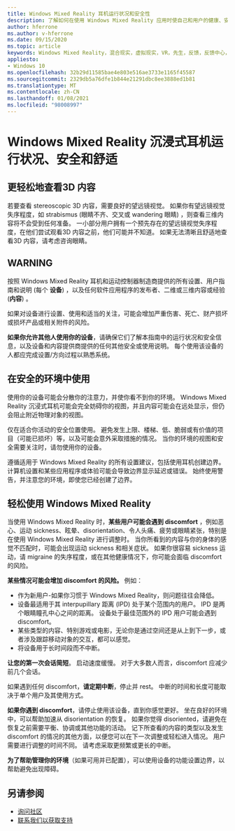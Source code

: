```yaml
---
title: Windows Mixed Reality 耳机运行状况和安全性
description: 了解如何在使用 Windows Mixed Reality 应用时使自己和用户的健康、安全、舒适。
author: hferrone
ms.author: v-hferrone
ms.date: 09/15/2020
ms.topic: article
keywords: Windows Mixed Reality，混合现实，虚拟现实，VR，先生，反馈，反馈中心，bug
appliesto:
- Windows 10
ms.openlocfilehash: 32b29d11585bae4e803e516ae3733e1165f45587
ms.sourcegitcommit: 2329db5a76dfe1b844e21291dbc8ee3888ed1b81
ms.translationtype: MT
ms.contentlocale: zh-CN
ms.lasthandoff: 01/08/2021
ms.locfileid: "98008997"
---
```

# <a name="windows-mixed-reality-immersive-headset-health-safety-and-comfort"></a>Windows Mixed Reality 沉浸式耳机运行状况、安全和舒适

## <a name="to-view-3d-content-more-comfortably"></a>更轻松地查看3D 内容

若要查看 stereoscopic 3D 内容，需要良好的望远镜视觉。 如果你有望远镜视觉失序程度，如 strabismus (眼睛不齐、交叉或 wandering 眼睛) ，则查看三维内容将不会受到任何准备。 一小部分用户拥有一个预先存在的望远镜视觉失序程度，在他们尝试观看3D 内容之前，他们可能并不知道。 如果无法清晰且舒适地查看3D 内容，请考虑咨询眼睛。

## <a name="warning"></a>WARNING

按照 Windows Mixed Reality 耳机和运动控制器制造商提供的所有设置、用户指南和说明 (每个 **设备**) ，以及任何软件应用程序的发布者、二维或三维内容或经验 (**内容**) 。

如果对设备进行设置、使用和适当的关注，可能会增加严重伤害、死亡、财产损坏或损坏产品或相关附件的风险。

**如果你允许其他人使用你的设备**，请确保它们了解本指南中的运行状况和安全信息，以及设备和内容提供商提供的任何其他安全或使用说明。 每个使用该设备的人都应完成设置/方向过程以熟悉系统。

## <a name="use-in-safe-surroundings"></a>在安全的环境中使用

使用你的设备可能会分散你的注意力，并使你看不到你的环境。 Windows Mixed Reality 沉浸式耳机可能会完全妨碍你的视图，并且内容可能会在远处显示，但仍会阻止附近物理对象的视图。

仅在适合你活动的安全位置使用。 避免发生上限、楼梯、低、脆弱或有价值的项目（可能已损坏）等，以及可能会意外采取措施的情况。 当你的环境的视图和安全需要关注时，请勿使用你的设备。

遵循适用于 Windows Mixed Reality 的所有设置建议，包括使用耳机创建边界。 计算机设置和某些应用程序或体验可能会导致边界显示延迟或错误。 始终使用警告，并注意您的环境，即使您已经创建了边界。

## <a name="using-windows-mixed-reality-comfortably"></a>轻松使用 Windows Mixed Reality

当使用 Windows Mixed Reality 时，**某些用户可能会遇到 discomfort** ，例如恶心、运动 sickness、眩晕、disorientation、令人头痛、疲劳或眼睛紧张，特别是在使用 Windows Mixed Reality 进行调整时。 当你所看到的内容与你的身体的感觉不匹配时，可能会出现运动 sickness 和相关症状。 如果你很容易 sickness 运动，请 migraine 的失序程度，或在其他健康情况下，你可能会面临 discomfort 的风险。

**某些情况可能会增加 discomfort 的风险。** 例如：

* 作为新用户-如果你习惯于 Windows Mixed Reality，则问题往往会降低。
* 设备最适用于其 interpupillary 距离 (IPD) 处于某个范围内的用户。 IPD 是两个眼睛瞳孔中心之间的距离。 设备处于最佳范围外的 IPD 用户可能会遇到 discomfort。
* 某些类型的内容、特别游戏或电影，无论你是通过空间还是从上到下一步，或者涉及跟踪移动对象的交互，都可以感觉。
* 将设备用于长时间段而不中断。

**让您的第一次会话简短**。 启动速度缓慢。 对于大多数人而言，discomfort 应减少前几个会话。

如果遇到任何 discomfort，**请定期中断**，停止并 rest。 中断的时间和长度可能取决于单个用户及其使用方式。

**如果你遇到 discomfort**，请停止使用该设备，直到你感觉更好。 坐在良好的环境中，可以帮助加速从 disorientation 的恢复。 如果你觉得 disoriented，请避免在恢复之前需要平衡、协调或其他功能的活动。 记下所查看的内容的类型以及发生 discomfort 的情况的其他方面，以便您可以在下一次调整或轻松进入情况。 用户需要进行调整的时间不同。 请考虑采取更频繁或更长的中断。

**为了帮助管理你的环境**（如果可用并已配置），可以使用设备的功能设置边界，以帮助避免出现障碍。


## <a name="see-also"></a>另请参阅
* [询问社区](https://answers.microsoft.com)
* [联系我们以获取支持](https://support.microsoft.com/contactus/)